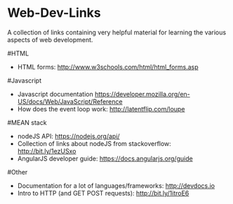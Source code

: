 # Web-Dev-Links
A collection of links containing very helpful material for learning the various aspects of web development.

#HTML
* HTML forms: http://www.w3schools.com/html/html_forms.asp

#Javascript
* Javascript documentation https://developer.mozilla.org/en-US/docs/Web/JavaScript/Reference
* How does the event loop work: http://latentflip.com/loupe

#MEAN stack
* nodeJS API: https://nodejs.org/api/
* Collection of links about nodeJS from stackoverflow: http://bit.ly/1ezUSxo
* AngularJS developer guide: https://docs.angularjs.org/guide

#Other
* Documentation for a lot of languages/frameworks: http://devdocs.io
* Intro to HTTP (and GET POST requests): http://bit.ly/1itroE6
